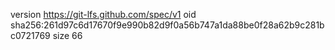 version https://git-lfs.github.com/spec/v1
oid sha256:261d97c6d17670f9e990b82d9f0a56b747a1da88be0f28a62b9c281bc0721769
size 66
